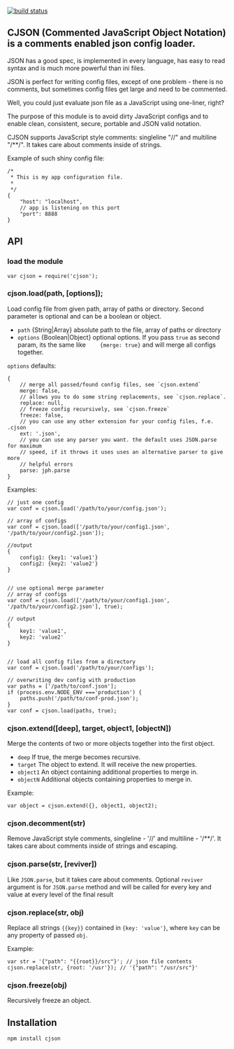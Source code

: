 [![build status](https://secure.travis-ci.org/kof/node-cjson.png)](http://travis-ci.org/kof/node-cjson)
## CJSON (Commented JavaScript Object Notation) is a comments enabled json config loader.

JSON has a good spec, is implemented in every language, has easy to read syntax and is much more powerful than ini files.

JSON is perfect for writing config files, except of one problem - there is no comments, but sometimes config files get large and need to be commented.

Well, you could just evaluate json file as a JavaScript using one-liner, right?

The purpose of this module is to avoid dirty JavaScript configs and to enable clean, consistent, secure, portable and JSON valid notation.

CJSON supports JavaScript style comments: singleline "//" and  multiline "/**/". It takes care about comments inside of strings.

Example of such shiny config file:

	/*
	 * This is my app configuration file.
	 *
	 */
	{
		"host": "localhost",
		// app is listening on this port
		"port": 8888
	}


## API

### load the module
	var cjson = require('cjson');

### cjson.load(path, [options]);

Load config file from given path, array of paths or directory. Second parameter is optional and can be a boolean or object.

- `path` {String|Array} absolute path to the file, array of paths or directory
- `options` {Boolean|Object} optional options. If you pass `true` as second param, its the same like `    {merge: true}` and will merge all configs together.


`options` defaults:

	{
		// merge all passed/found config files, see `cjson.extend`
	    merge: false,
	    // allows you to do some string replacements, see `cjson.replace`.
	    replace: null,
	    // freeze config recursively, see `cjson.freeze`
	    freeze: false,
	    // you can use any other extension for your config files, f.e. .cjson
	    ext: '.json',
	    // you can use any parser you want. the default uses JSON.parse for maximum
	    // speed, if it throws it uses uses an alternative parser to give more
	    // helpful errors
	    parse: jph.parse
	}


Examples:

	// just one config
	var conf = cjson.load('/path/to/your/config.json');

	// array of configs
	var conf = cjson.load(['/path/to/your/config1.json', '/path/to/your/config2.json']);

	//output
	{
		config1: {key1: 'value1'}
		config2: {key2: 'value2'}
	}


	// use optional merge parameter
	// array of configs
	var conf = cjson.load(['/path/to/your/config1.json', '/path/to/your/config2.json'], true);

	// output
	{
		key1: 'value1',
		key2: 'value2'
	}


	// load all config files from a directory
	var conf = cjson.load('/path/to/your/configs');

	// overwriting dev config with production
	var paths = ['/path/to/conf.json'];
	if (process.env.NODE_ENV ==='production') {
		paths.push('/path/to/conf-prod.json');
	}
	var conf = cjson.load(paths, true);

### cjson.extend([deep], target, object1, [objectN])

Merge the contents of two or more objects together into the first object.

- `deep` If true, the merge becomes recursive.
- `target` The object to extend. It will receive the new properties.
- `object1` An object containing additional properties to merge in.
- `objectN` Additional objects containing properties to merge in.

Example:

	var object = cjson.extend({}, object1, object2);

### cjson.decomment(str)

Remove JavaScript style comments, singleline - '//' and multiline - '/**/'. It takes care
about comments inside of strings and escaping.

### cjson.parse(str, [reviver])

Like `JSON.parse`, but it takes care about comments. Optional `reviver` argument
is for `JSON.parse` method and will be called for every key and value at every level
of the final result

### cjson.replace(str, obj)

Replace all strings `{{key}}` contained in `{key: 'value'}`, where `key` can be any
property of passed `obj`.

Example:

	var str = '{"path": "{{root}}/src"}'; // json file contents
	cjson.replace(str, {root: '/usr'}); // '{"path": "/usr/src"}'

### cjson.freeze(obj)

Recursively freeze an object.


## Installation

	npm install cjson
